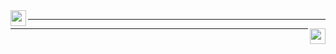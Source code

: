 <img src="https://williamgregorio.github.io/assets/logo.png" width="25" height="25" align="left"/>
<hr>
<img src="https://williamgregorio.github.io/assets/logo.png" width="25" height="25" align="right"/>
<hr>

